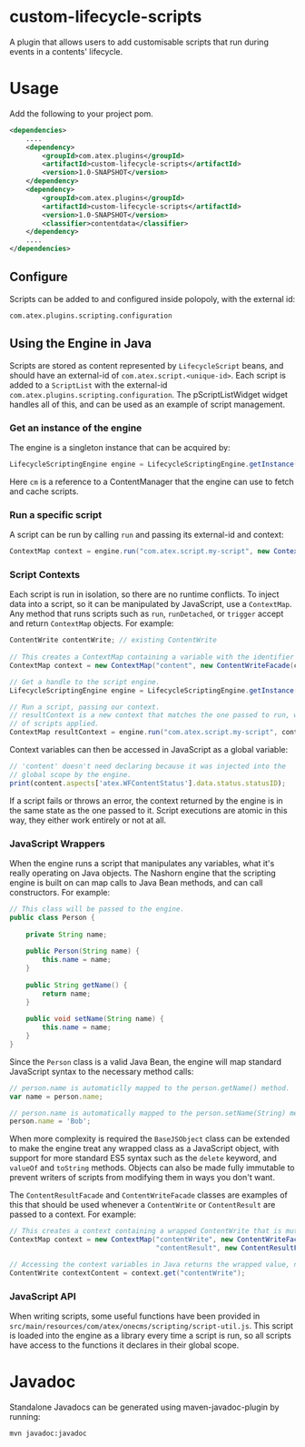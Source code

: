 # custom-lifecycle-scripts

A plugin that allows users to add customisable scripts that run during events in a contents' lifecycle.

Usage
=====

Add the following to your project pom.

```xml
<dependencies>
    ....
    <dependency>
        <groupId>com.atex.plugins</groupId>
        <artifactId>custom-lifecycle-scripts</artifactId>
        <version>1.0-SNAPSHOT</version>
    </dependency>
    <dependency>
        <groupId>com.atex.plugins</groupId>
        <artifactId>custom-lifecycle-scripts</artifactId>
        <version>1.0-SNAPSHOT</version>
        <classifier>contentdata</classifier>
    </dependency>
    ....
</dependencies>
```

## Configure

Scripts can be added to and configured inside polopoly, with the external id:

```
com.atex.plugins.scripting.configuration
```

## Using the Engine in Java

Scripts are stored as content represented by `LifecycleScript` beans, and should have an external-id of
`com.atex.script.<unique-id>`. Each script is added to a `ScriptList` with the external-id `com.atex.plugins.scripting.configuration`.
The pScriptListWidget widget handles all of this, and can be used as an example of script management.

### Get an instance of the engine

The engine is a singleton instance that can be acquired by:

```java
LifecycleScriptingEngine engine = LifecycleScriptingEngine.getInstance(cm);
```

Here `cm` is a reference to a ContentManager that the engine can use to fetch and cache scripts.

### Run a specific script

A script can be run by calling `run` and passing its external-id and context:

```java
ContextMap context = engine.run("com.atex.script.my-script", new ContextMap());
```

### Script Contexts

Each script is run in isolation, so there are no runtime conflicts. To inject data into a script, so it can
be manipulated by JavaScript, use a `ContextMap`. Any method that runs scripts such as `run`, `runDetached`, 
or `trigger` accept and return `ContextMap` objects. For example:

```java
ContentWrite contentWrite; // existing ContentWrite
        
// This creates a ContextMap containing a variable with the identifier 'content'.
ContextMap context = new ContextMap("content", new ContentWriteFacade(contentWrite, false));

// Get a handle to the script engine.
LifecycleScriptingEngine engine = LifecycleScriptingEngine.getInstance(cm);

// Run a script, passing our context.
// resultContext is a new context that matches the one passed to run, with the modifications
// of scripts applied.
ContextMap resultContext = engine.run("com.atex.script.my-script", context); 
```

Context variables can then be accessed in JavaScript as a global variable:

```javascript
// 'content' doesn't need declaring because it was injected into the 
// global scope by the engine.
print(content.aspects['atex.WFContentStatus'].data.status.statusID);
```

If a script fails or throws an error, the context returned by the engine is in the same state as the one
passed to it. Script executions are atomic in this way, they either work entirely or not at all.

### JavaScript Wrappers

When the engine runs a script that manipulates any variables, what it's really operating on Java objects.
The Nashorn engine that the scripting engine is built on can map calls to Java Bean methods, and can
call constructors. For example: 

```java
// This class will be passed to the engine.
public class Person {
    
    private String name;
    
    public Person(String name) {
        this.name = name;
    }
    
    public String getName() {
        return name;
    }
    
    public void setName(String name) {
        this.name = name;
    }
}
```

Since the `Person` class is a valid Java Bean, the engine will map standard JavaScript syntax to the
necessary method calls:

```javascript
// person.name is automaticlly mapped to the person.getName() method.
var name = person.name;

// person.name is automatically mapped to the person.setName(String) method.
person.name = 'Bob';
```

When more complexity is required the `BaseJSObject` class can be extended to make the engine treat any
wrapped class as a JavaScript object, with support for more standard ES5 syntax such as the `delete` 
keyword, and `valueOf` and `toString` methods. Objects can also be made fully immutable to prevent
writers of scripts from modifying them in ways you don't want.

The `ContentResultFacade` and `ContentWriteFacade` classes are examples of this that should be used
whenever a `ContentWrite` or `ContentResult` are passed to a context. For example:

```java
// This creates a context containing a wrapped ContentWrite that is mutable and ContentResult that is immutable.
ContextMap context = new ContextMap("contentWrite", new ContentWriteFacade(contentWrite, false),
                                    "contentResult", new ContentResultFacade(contentResult, true));

// Accessing the context variables in Java returns the wrapped value, not the facade:
ContentWrite contextContent = context.get("contentWrite");
```
### JavaScript API

When writing scripts, some useful functions have been provided in `src/main/resources/com/atex/onecms/scripting/script-util.js`. 
This script is loaded into the engine as a library every time a script is run,
so all scripts have access to the functions it declares in their global scope.

Javadoc
=======

Standalone Javadocs can be generated using maven-javadoc-plugin by running:

```bash
mvn javadoc:javadoc
```
